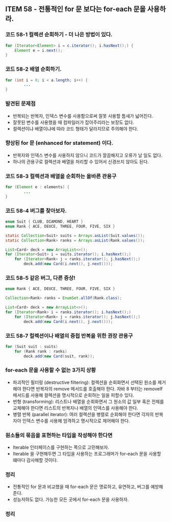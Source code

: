 ## ITEM 58 - 전통적인 for 문 보다는 for-each 문을 사용하라.

### 코드 58-1 컬렉션 순회하기 - 더 나은 방법이 있다.
```java
for (Iterator<Element> i = c.iterator(); i.hasNext();) {
    Element e = i.next();
}
```

### 코드 58-2 배열 순회하기. 
```java
for (int i = 0; i < a.length; i++) {
        ...
}
```

### 발견된 문제점
- 반복되는 반복자, 인덱스 변수를 사용함으로써 잘못 사용할 틈새가 넓어진다.
- 잘못된 변수를 사용했을 때 컴파일러가 잡아주리라는 보장도 없다.
- 컬렉션이냐 배열이냐에 따라 코드 형태가 달라지므로 주의해야 한다.

### 향상된 for 문 (enhanced for statement) 이다.
- 반복자와 인덱스 변수를 사용하지 않으니 코드가 깔끔해지고 오류가 날 일도 없다.
- 하나의 관용구로 컬렉션과 배열을 처리할 수 있어서 신경쓰지 않아도 된다.

### 코드 58-3 컬렉션과 배열을 순회하는 올바른 관용구
```java
for (Element e : elements) {
        ...    
}
```

### 코드 58-4 버그를 찾아보자.
```java
enum Suit { CLUB, DIAMOND, HEART }
enum Rank { ACE, DEUCE, THREE, FOUR, FIVE, SIX }

static Collection<Suit> suits = Arrays.asList(Suit.values());
static Collection<Rank> ranks = Arrays.asList(Rank.values());

List<Card> deck = new ArrayList<>();
for (Iterator<Suit> i = suits.iterator(); i.hasNext();)
    for (Iterator<Rank> j = ranks.iterator(); j.hasNext();)
        deck.add(new Card(i.next(), j.next()));
```

### 코드 58-5 같은 버그, 다른 증상!
```java
enum Rank { ACE, DEUCE, THREE, FOUR, FIVE, SIX }

Collection<Rank> ranks = EnumSet.allOf(Rank.class);

List<Card> deck = new ArrayList<>();
for (Iterator<Rank> i = ranks.iterator(); i.hasNext();)
    for (Iterator<Rank> j = ranks.iterator(); j.hasNext();)
        deck.add(new Card(i.next(), j.next()));
```

### 코드 58-7 컬렉션이나 배열의 중첩 반복을 위한 권장 관용구
```java
for (Suit suit : suits)
    for (Rank rank : ranks)
        deck.add(new Card(suit, rank));
```

### for-each 문을 사용할 수 없는 3가지 상황
- 파괴적인 필터링 (destructive filtering): 컬렉션을 순회화면서 선택된 원소를 제거해야 한다면 반복자의 remove 메서드를 호출해야 한다. 
자바 8 부터는 removeIf 메서드를 사용해 컬렉션을 명시적으로 순회하는 일을 피할수 있다.
- 번형 (transforming): 리스트나 배열을 순회화면서 그 원소의 값 일부 혹은 전체를 교체해야 한다면 리스트의 반복자나 배열의 인덱스를 사용해야 한다.
- 병렬 반복 (parallel iterator): 여러 컬렉션을 병렬로 순회해야 한다면 각자의 반복자아 인덱스 변수를 사용해 엄격하고 명시적으로 제어해야 한다.

### 원소들의 묶음을 표현하는 타입을 작성해야 한다면
- Iterable 인터페이스를 구현하는 쪽으로 고민해보자.
- Iterable 을 구현해두면 그 타입을 사용하는 프로그래머가 for-each 문을 사용할 떄마다 감사해할 것이다.

### 정리
- 전통적인 for 문과 비교했을 때 for-each 문은 명료하고, 유연하고, 버그를 예방해준다. 
- 성능저하도 없다. 가능한 모든 곳에서 for-each 문을 사용하자.









### 정리
